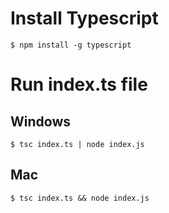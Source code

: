 # Install Typescript
```
$ npm install -g typescript
```

# Run index.ts file
## Windows
```
$ tsc index.ts | node index.js
```

## Mac
```
$ tsc index.ts && node index.js
```